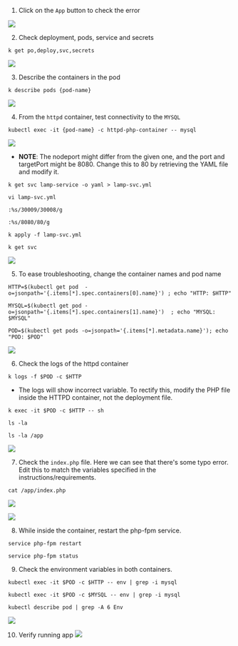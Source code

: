 1. Click on the `App` button to check the error

![](./img/1.png)

2. Check deployment, pods, service and secrets
```
k get po,deploy,svc,secrets
```

![](./img/2.png)

3. Describe the containers in the pod
```
k describe pods {pod-name}
```

![](./img/3.png)

4. From the `httpd` container, test connectivity to the `MYSQL`
```
kubectl exec -it {pod-name} -c httpd-php-container -- mysql
```

![](./img/4.png)

* __NOTE__: The nodeport might differ from the given one, and the port and targetPort might be 8080. Change this to 80 by retrieving the YAML file and modify it.
```
k get svc lamp-service -o yaml > lamp-svc.yml

vi lamp-svc.yml

:%s/30009/30008/g 

:%s/8080/80/g 

k apply -f lamp-svc.yml 

k get svc
```

![](./img/5.png)

5. To ease troubleshooting, change the container names and pod name
```
HTTP=$(kubectl get pod  -o=jsonpath='{.items[*].spec.containers[0].name}') ; echo "HTTP: $HTTP"

MYSQL=$(kubectl get pod -o=jsonpath='{.items[*].spec.containers[1].name}')  ; echo "MYSQL: $MYSQL"

POD=$(kubectl get pods -o=jsonpath='{.items[*].metadata.name}'); echo "POD: $POD"
```

![](./img/6.png)

6. Check the logs of the httpd container
```
k logs -f $POD -c $HTTP 
```

* The logs will show incorrect variable. To rectify this, modify the PHP file inside the HTTPD container, not the deployment file.

```
k exec -it $POD -c $HTTP -- sh

ls -la

ls -la /app
```

![](./img/7.png)

7. Check the `index.php` file. Here we can see that there's some typo error. Edit this to match the variables specified in the instructions/requirements.

```
cat /app/index.php
```

![](./img/8.png)

![](./img/9.png)

8. While inside the container, restart the php-fpm service.
```
service php-fpm restart

service php-fpm status
```

9. Check the environment variables in both containers.
```
kubectl exec -it $POD -c $HTTP -- env | grep -i mysql

kubectl exec -it $POD -c $MYSQL -- env | grep -i mysql

kubectl describe pod | grep -A 6 Env
```

![](./img/10.png)

10. Verify running app
![](./img/11.png)